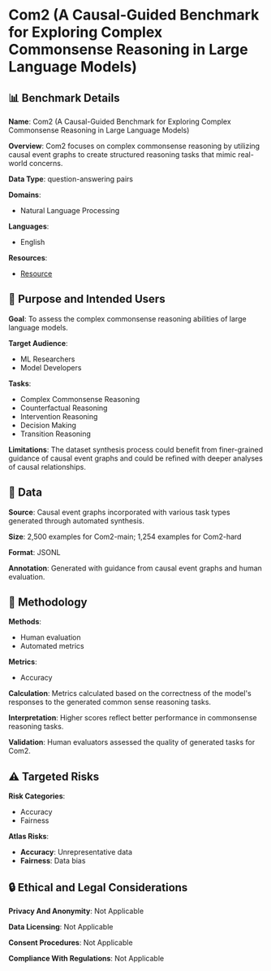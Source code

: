 # Com2 (A Causal-Guided Benchmark for Exploring Complex Commonsense Reasoning in Large Language Models)

## 📊 Benchmark Details

**Name**: Com2 (A Causal-Guided Benchmark for Exploring Complex Commonsense Reasoning in Large Language Models)

**Overview**: Com2 focuses on complex commonsense reasoning by utilizing causal event graphs to create structured reasoning tasks that mimic real-world concerns.

**Data Type**: question-answering pairs

**Domains**:
- Natural Language Processing

**Languages**:
- English

**Resources**:
- [Resource](https://arxiv.org/abs/2506.07064)

## 🎯 Purpose and Intended Users

**Goal**: To assess the complex commonsense reasoning abilities of large language models.

**Target Audience**:
- ML Researchers
- Model Developers

**Tasks**:
- Complex Commonsense Reasoning
- Counterfactual Reasoning
- Intervention Reasoning
- Decision Making
- Transition Reasoning

**Limitations**: The dataset synthesis process could benefit from finer-grained guidance of causal event graphs and could be refined with deeper analyses of causal relationships.

## 💾 Data

**Source**: Causal event graphs incorporated with various task types generated through automated synthesis.

**Size**: 2,500 examples for Com2-main; 1,254 examples for Com2-hard

**Format**: JSONL

**Annotation**: Generated with guidance from causal event graphs and human evaluation.

## 🔬 Methodology

**Methods**:
- Human evaluation
- Automated metrics

**Metrics**:
- Accuracy

**Calculation**: Metrics calculated based on the correctness of the model's responses to the generated common sense reasoning tasks.

**Interpretation**: Higher scores reflect better performance in commonsense reasoning tasks.

**Validation**: Human evaluators assessed the quality of generated tasks for Com2.

## ⚠️ Targeted Risks

**Risk Categories**:
- Accuracy
- Fairness

**Atlas Risks**:
- **Accuracy**: Unrepresentative data
- **Fairness**: Data bias

## 🔒 Ethical and Legal Considerations

**Privacy And Anonymity**: Not Applicable

**Data Licensing**: Not Applicable

**Consent Procedures**: Not Applicable

**Compliance With Regulations**: Not Applicable
